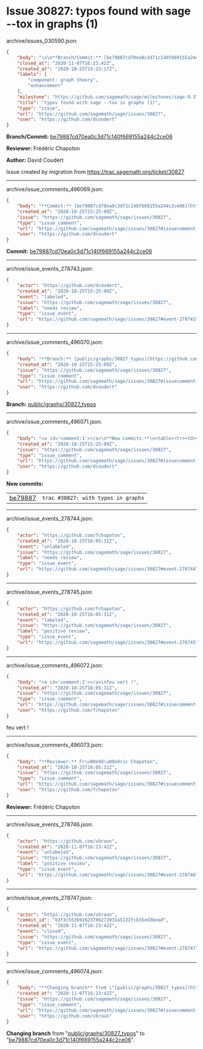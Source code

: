 # Issue 30827: typos found with sage --tox in graphs (1)

archive/issues_030590.json:
```json
{
    "body": "\n\n**Branch/Commit:** [be79887cd70ea0c3d71c140f669155a244c2ce06](https://github.com/sagemath/sagetrac-mirror/commit/be79887cd70ea0c3d71c140f669155a244c2ce06)\n\n**Reviewer:** Fr\u00e9d\u00e9ric Chapoton\n\n**Author:** David Coudert\n\nIssue created by migration from https://trac.sagemath.org/ticket/30827\n\n",
    "closed_at": "2020-11-07T16:23:42Z",
    "created_at": "2020-10-25T15:23:17Z",
    "labels": [
        "component: graph theory",
        "enhancement"
    ],
    "milestone": "https://github.com/sagemath/sage/milestones/sage-9.3",
    "title": "typos found with sage --tox in graphs (1)",
    "type": "issue",
    "url": "https://github.com/sagemath/sage/issues/30827",
    "user": "https://github.com/dcoudert"
}
```


**Branch/Commit:** [be79887cd70ea0c3d71c140f669155a244c2ce06](https://github.com/sagemath/sagetrac-mirror/commit/be79887cd70ea0c3d71c140f669155a244c2ce06)

**Reviewer:** Frédéric Chapoton

**Author:** David Coudert

Issue created by migration from https://trac.sagemath.org/ticket/30827





---

archive/issue_comments_496069.json:
```json
{
    "body": "**Commit:** [be79887cd70ea0c3d71c140f669155a244c2ce06](https://github.com/sagemath/sagetrac-mirror/commit/be79887cd70ea0c3d71c140f669155a244c2ce06)",
    "created_at": "2020-10-25T15:25:09Z",
    "issue": "https://github.com/sagemath/sage/issues/30827",
    "type": "issue_comment",
    "url": "https://github.com/sagemath/sage/issues/30827#issuecomment-496069",
    "user": "https://github.com/dcoudert"
}
```

**Commit:** [be79887cd70ea0c3d71c140f669155a244c2ce06](https://github.com/sagemath/sagetrac-mirror/commit/be79887cd70ea0c3d71c140f669155a244c2ce06)



---

archive/issue_events_278743.json:
```json
{
    "actor": "https://github.com/dcoudert",
    "created_at": "2020-10-25T15:25:09Z",
    "event": "labeled",
    "issue": "https://github.com/sagemath/sage/issues/30827",
    "label": "needs review",
    "type": "issue_event",
    "url": "https://github.com/sagemath/sage/issues/30827#event-278743"
}
```



---

archive/issue_comments_496070.json:
```json
{
    "body": "**Branch:** [public/graphs/30827_typos](https://github.com/sagemath/sagetrac-mirror/tree/public/graphs/30827_typos)",
    "created_at": "2020-10-25T15:25:09Z",
    "issue": "https://github.com/sagemath/sage/issues/30827",
    "type": "issue_comment",
    "url": "https://github.com/sagemath/sage/issues/30827#issuecomment-496070",
    "user": "https://github.com/dcoudert"
}
```

**Branch:** [public/graphs/30827_typos](https://github.com/sagemath/sagetrac-mirror/tree/public/graphs/30827_typos)



---

archive/issue_comments_496071.json:
```json
{
    "body": "<a id='comment:1'></a>\n**New commits:**\n<table><tr><td><a href=\"https://github.com/sagemath/sagetrac-mirror/commit/be79887cd70ea0c3d71c140f669155a244c2ce06\">be79887</a></td><td><code>trac #30827: with typos in graphs</code></td></tr></table>\n",
    "created_at": "2020-10-25T15:25:09Z",
    "issue": "https://github.com/sagemath/sage/issues/30827",
    "type": "issue_comment",
    "url": "https://github.com/sagemath/sage/issues/30827#issuecomment-496071",
    "user": "https://github.com/dcoudert"
}
```

<a id='comment:1'></a>
**New commits:**
<table><tr><td><a href="https://github.com/sagemath/sagetrac-mirror/commit/be79887cd70ea0c3d71c140f669155a244c2ce06">be79887</a></td><td><code>trac #30827: with typos in graphs</code></td></tr></table>




---

archive/issue_events_278744.json:
```json
{
    "actor": "https://github.com/fchapoton",
    "created_at": "2020-10-25T16:05:31Z",
    "event": "unlabeled",
    "issue": "https://github.com/sagemath/sage/issues/30827",
    "label": "needs review",
    "type": "issue_event",
    "url": "https://github.com/sagemath/sage/issues/30827#event-278744"
}
```



---

archive/issue_events_278745.json:
```json
{
    "actor": "https://github.com/fchapoton",
    "created_at": "2020-10-25T16:05:31Z",
    "event": "labeled",
    "issue": "https://github.com/sagemath/sage/issues/30827",
    "label": "positive review",
    "type": "issue_event",
    "url": "https://github.com/sagemath/sage/issues/30827#event-278745"
}
```



---

archive/issue_comments_496072.json:
```json
{
    "body": "<a id='comment:2'></a>\nfeu vert !",
    "created_at": "2020-10-25T16:05:31Z",
    "issue": "https://github.com/sagemath/sage/issues/30827",
    "type": "issue_comment",
    "url": "https://github.com/sagemath/sage/issues/30827#issuecomment-496072",
    "user": "https://github.com/fchapoton"
}
```

<a id='comment:2'></a>
feu vert !



---

archive/issue_comments_496073.json:
```json
{
    "body": "**Reviewer:** Fr\u00e9d\u00e9ric Chapoton",
    "created_at": "2020-10-25T16:05:31Z",
    "issue": "https://github.com/sagemath/sage/issues/30827",
    "type": "issue_comment",
    "url": "https://github.com/sagemath/sage/issues/30827#issuecomment-496073",
    "user": "https://github.com/fchapoton"
}
```

**Reviewer:** Frédéric Chapoton



---

archive/issue_events_278746.json:
```json
{
    "actor": "https://github.com/vbraun",
    "created_at": "2020-11-07T16:23:42Z",
    "event": "unlabeled",
    "issue": "https://github.com/sagemath/sage/issues/30827",
    "label": "positive review",
    "type": "issue_event",
    "url": "https://github.com/sagemath/sage/issues/30827#event-278746"
}
```



---

archive/issue_events_278747.json:
```json
{
    "actor": "https://github.com/vbraun",
    "commit_id": "b3f3c553b92623706272031a5132fcb35ed3bead",
    "created_at": "2020-11-07T16:23:42Z",
    "event": "closed",
    "issue": "https://github.com/sagemath/sage/issues/30827",
    "type": "issue_event",
    "url": "https://github.com/sagemath/sage/issues/30827#event-278747"
}
```



---

archive/issue_comments_496074.json:
```json
{
    "body": "**Changing branch** from \"[public/graphs/30827_typos](https://github.com/sagemath/sagetrac-mirror/tree/public/graphs/30827_typos)\" to \"[be79887cd70ea0c3d71c140f669155a244c2ce06](https://github.com/sagemath/sagetrac-mirror/commit/be79887cd70ea0c3d71c140f669155a244c2ce06)\".",
    "created_at": "2020-11-07T16:23:42Z",
    "issue": "https://github.com/sagemath/sage/issues/30827",
    "type": "issue_comment",
    "url": "https://github.com/sagemath/sage/issues/30827#issuecomment-496074",
    "user": "https://github.com/vbraun"
}
```

**Changing branch** from "[public/graphs/30827_typos](https://github.com/sagemath/sagetrac-mirror/tree/public/graphs/30827_typos)" to "[be79887cd70ea0c3d71c140f669155a244c2ce06](https://github.com/sagemath/sagetrac-mirror/commit/be79887cd70ea0c3d71c140f669155a244c2ce06)".
